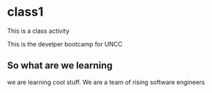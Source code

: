 # class1
This is a class activity

This is the develper bootcamp for UNCC

## So what are we learning

we are learning cool stuff.  We are a team of rising software engineers